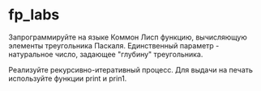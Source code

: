# fp_labs
Запрограммируйте на языке Коммон Лисп функцию, вычисляющую элементы треугольника Паскаля. Единственный параметр - натуральное число, задающее "глубину" треугольника.

Реализуйте рекурсивно-итеративный процесс. Для выдачи на печать используйте функции print и  prin1.
